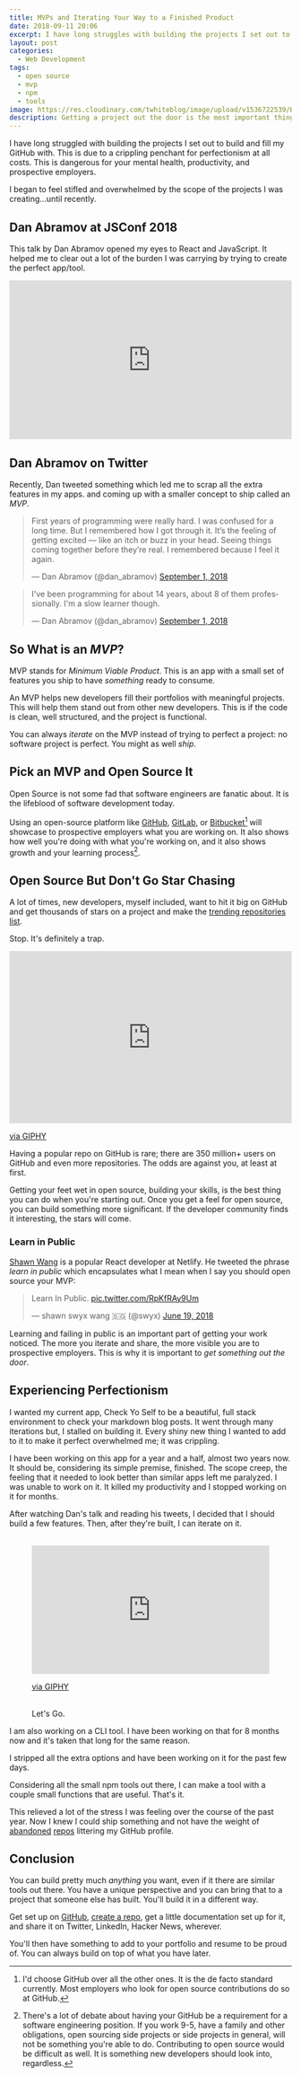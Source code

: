 ```yaml
---
title: MVPs and Iterating Your Way to a Finished Product
date: 2018-09-11 20:06
excerpt: I have long struggles with building the projects I set out to build and fill my GitHub with. This is due to a crippling penchant for perfectionism at all costs. This is dangerous for your mental health, productivity, and prospective employers.
layout: post
categories:
  - Web Development
tags:
  - open source
  - mvp
  - npm
  - tools
image: https://res.cloudinary.com/twhiteblog/image/upload/v1536722539/Header%20Images/Optimized-andrew-neel-1050242-unsplash.jpg
description: Getting a project out the door is the most important thing you can do.
---
```




I have long struggled with building the projects I set out to build and fill my GitHub with. This is due to a crippling penchant for perfectionism at all costs. This is dangerous for your mental health, productivity, and prospective employers.

I began to feel stifled and overwhelmed by the scope of the projects I was creating...until recently.

## Dan Abramov at JSConf 2018

This talk by Dan Abramov opened my eyes to React and JavaScript. It helped me to clear out a lot of the burden I was carrying by trying to create the perfect app/tool.

<style>.embed-container { position: relative; padding-bottom: 56.25%; height: 0; overflow: hidden; max-width: 100%; } .embed-container iframe, .embed-container object, .embed-container embed { position: absolute; top: 0; left: 0; width: 100%; height: 100%; }</style><div class='embed-container'><iframe src='https://www.youtube.com/embed/nLF0n9SACd4' frameborder='0' allowfullscreen></iframe></div>

## Dan Abramov on Twitter

Recently, Dan tweeted something which led me to scrap all the extra features in my apps. and coming up with a smaller concept to ship called an *MVP*.

<blockquote class="twitter-tweet" data-lang="en"><p lang="en" dir="ltr">First years of programming were really hard. I was confused for a long time. But I remembered how I got through it. It’s the feeling of getting excited — like an itch or buzz in your head. Seeing things coming together before they’re real. I remembered because I feel it again.</p>&mdash; Dan Abramov (@dan_abramov) <a href="https://twitter.com/dan_abramov/status/1036002775598092295?ref_src=twsrc%5Etfw">September 1, 2018</a></blockquote>
<script src="https://platform.twitter.com/widgets.js" charset="utf-8"></script>

<blockquote class="twitter-tweet" data-lang="en"><p lang="en" dir="ltr">I&#39;ve been programming for about 14 years, about 8 of them professionally. I&#39;m a slow learner though.</p>&mdash; Dan Abramov (@dan_abramov) <a href="https://twitter.com/dan_abramov/status/1036004805796405248?ref_src=twsrc%5Etfw">September 1, 2018</a></blockquote>
<script src="https://platform.twitter.com/widgets.js" charset="utf-8"></script>

## So What is an *MVP*?

MVP stands for *Minimum Viable Product*. This is an app with a small set of features you ship to have *something* ready to consume.

An MVP helps new developers fill their portfolios with meaningful projects. This will help them stand out from other new developers. This is if the code is clean, well structured, and the project is functional.

You can always *iterate* on the MVP instead of trying to perfect a project: no software project is perfect. You might as well *ship*.

## Pick an MVP and Open Source It

Open Source is not some fad that software engineers are fanatic about. It is the lifeblood of software development today.

Using an open-source platform like [GitHub](https://github.com), [GitLab](https://about.gitlab.com/), or [Bitbucket](https://bitbucket.org/)[^1] will showcase to prospective employers what you are working on. It also shows how well you're doing with what you're working on, and it also shows growth and your learning process[^2].

## Open Source But Don't Go Star Chasing

A lot of times, new developers, myself included, want to hit it big on GitHub and get thousands of stars on a project and make the [trending repositories list](https://github.com/trending).

Stop. It's definitely a trap.

<div style="width:100%;height:0;padding-bottom:61%;position:relative;"><iframe src="https://giphy.com/embed/RKiOMSy7LLcA0" width="100%" height="100%" style="position:absolute" frameBorder="0" class="giphy-embed" allowFullScreen></iframe></div><p><a href="https://giphy.com/gifs/trap-RKiOMSy7LLcA0">via GIPHY</a></p>

Having a popular repo on GitHub is rare; there are 350 million+ users on GitHub and even more repositories. The odds are against you, at least at first.

Getting your feet wet in open source, building your skills, is the best thing you can do when you're starting out. Once you get a feel for open source, you can build something more significant. If the developer community finds it interesting, the stars will come.

### Learn in Public

[Shawn Wang](https://twitter.com/swyx) is a popular React developer at Netlify. He tweeted the phrase *learn in public* which encapsulates what I mean when I say you should open source your MVP:

<blockquote class="twitter-tweet" data-lang="en"><p lang="en" dir="ltr">Learn In Public. <a href="https://t.co/RpKfRAy9Um">pic.twitter.com/RpKfRAy9Um</a></p>&mdash; shawn swyx wang 🇸🇬 (@swyx) <a href="https://twitter.com/swyx/status/1009174159690264579?ref_src=twsrc%5Etfw">June 19, 2018</a></blockquote>
<script async src="https://platform.twitter.com/widgets.js" charset="utf-8"></script>

Learning and failing in public is an important part of getting your work noticed. The more you iterate and share, the more visible you are to prospective employers. This is why it is important to *get something out the door*.

## Experiencing Perfectionism

I wanted my current app, Check Yo Self to be a beautiful, full stack environment to check your markdown blog posts. It went through many iterations but, I stalled on building it. Every shiny new thing I wanted to add to it to make it perfect overwhelmed me; it was crippling.

I have been working on this app for a year and a half, almost two years now. It should be, considering its simple premise, finished. The scope creep, the feeling that it needed to look better than similar apps left me paralyzed. I was unable to work on it. It killed my productivity and I stopped working on it for months.

After watching Dan's talk and reading his tweets, I decided that I should build a few features. Then, after they're built, I can iterate on it.

<figure>
    <div style="width:100%;height:0;padding-bottom:54%;position:relative;"><iframe src="https://giphy.com/embed/3oz8xRXOGEacAXIUKI" width="100%" height="100%" style="position:absolute" frameBorder="0" class="giphy-embed" allowFullScreen></iframe></div><p><a href="https://giphy.com/gifs/nfl-football-celebration-3oz8xRXOGEacAXIUKI">via GIPHY</a></p>
    <figcaption>
       Let's Go.
    </figcaption>
</figure>


I am also working on a CLI tool. I have been working on that for 8 months now and it's taken that long for the same reason.

I stripped all the extra options and have been working on it for the past few days.

Considering all the small npm tools out there, I can make a tool with a couple small functions that are useful. That's it.

This relieved a lot of the stress I was feeling over the course of the past year. Now I knew I could ship something and not have the weight of [abandoned](https://dev.to/avalander/my-github-graveyard-172b) [repos](https://dev.to/domcorvasce/my-github-graveyard-1hdo) littering my GitHub profile.

## Conclusion

You can build pretty much *anything* you want, even if it there are similar tools out there. You have a unique perspective and you can bring that to a project that someone else has built. You'll build it in a different way.

Get set up on [GitHub](https://github.com/), [create a repo](https://help.github.com/articles/create-a-repo/), get a little documentation set up for it, and share it on Twitter, LinkedIn, Hacker News, wherever.

You'll then have something to add to your portfolio and resume to be proud of. You can always build on top of what you have later.

[^1]: I'd choose GitHub over all the other ones. It is the de facto standard currently. Most employers who look for open source contributions do so at GitHub.
[^2]: There's a lot of debate about having your GitHub be a requirement for a software engineering position. If you work 9-5, have a family and other obligations, open sourcing side projects or side projects in general, will not be something you're able to do. Contributing to open source would be difficult as well. It is something new developers should look into, regardless.
